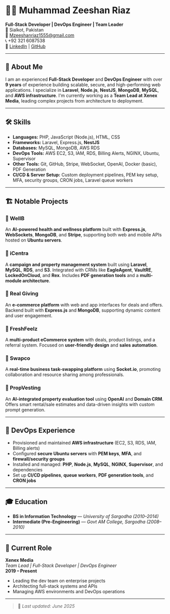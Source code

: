 # 👨‍💻 Muhammad Zeeshan Riaz

**Full-Stack Developer | DevOps Engineer | Team Leader**  
📍 Sialkot, Pakistan  
📧 Mzeeshanriaz1555@gmail.com  
📞 +92 321 6087538  
🔗 [LinkedIn](https://linkedin.com/in/zeeshanriaz) | [GitHub](https://github.com/yourusername)

---

## 🧠 About Me

I am an experienced **Full-Stack Developer** and **DevOps Engineer** with over **9 years** of experience building scalable, secure, and high-performing web applications. I specialize in **Laravel**, **Node.js**, **NestJS**, **MongoDB**, **MySQL**, and **AWS infrastructure**. I'm currently working as a **Team Lead at Xenex Media**, leading complex projects from architecture to deployment.

---

## 🛠️ Skills

- **Languages:** PHP, JavaScript (Node.js), HTML, CSS  
- **Frameworks:** Laravel, Express.js, **NestJS**  
- **Databases:** MySQL, MongoDB, AWS RDS  
- **DevOps Tools:** AWS EC2, S3, IAM, RDS, Billing Alerts, NGINX, Ubuntu, Supervisor  
- **Other Tools:** Git, GitHub, Stripe, WebSocket, OpenAI, Docker (basic), PDF Generation  
- **CI/CD & Server Setup:** Custom deployment pipelines, PEM key setup, MFA, security groups, CRON jobs, Laravel queue workers  

---

## 🏗️ Notable Projects

### 🔹 WellB
An **AI-powered health and wellness platform** built with **Express.js**, **WebSockets**, **MongoDB**, and **Stripe**, supporting both web and mobile APIs hosted on **Ubuntu servers**.

### 🔹 iCentra
A **campaign and property management system** built using **Laravel**, **MySQL**, **RDS**, and **S3**. Integrated with CRMs like **EagleAgent**, **VaultRE**, **LockedOnCloud**, and **Rex**. Includes **PDF generation tools** and a **multi-module architecture**.

### 🔹 Real Giving
An **e-commerce platform** with web and app interfaces for deals and offers. Backend built with **Express.js** and **MongoDB**, supporting dynamic content and user engagement.

### 🔹 FreshFeelz
A **multi-product eCommerce system** with deals, product listings, and a referral system. Focused on **user-friendly design** and **sales automation**.

### 🔹 Swapco
A **real-time business task-swapping platform** using **Socket.io**, promoting collaboration and resource sharing among professionals.

### 🔹 PropVesting
An **AI-integrated property evaluation tool** using **OpenAI** and **Domain CRM**. Offers smart rental/sale estimates and data-driven insights with custom prompt generation.

---

## 🔧 DevOps Experience

- Provisioned and maintained **AWS infrastructure** (EC2, S3, RDS, IAM, Billing alerts)  
- Configured **secure Ubuntu servers** with **PEM keys**, **MFA**, and **firewall/security groups**  
- Installed and managed: **PHP**, **Node.js**, **MySQL**, **NGINX**, **Supervisor**, and dependencies  
- Set up **CI/CD pipelines**, **queue workers**, **PDF generation tools**, and **CRON jobs**

---

## 🎓 Education

- **BS in Information Technology** — *University of Sargodha (2010–2014)*  
- **Intermediate (Pre-Engineering)** — *Govt AM College, Sargodha (2008–2010)*

---

## 💼 Current Role

**Xenex Media**  
*Team Lead | Full-Stack Developer | DevOps Engineer*  
**2019 – Present**  
- Leading the dev team on enterprise projects  
- Architecting full-stack systems and APIs  
- Managing AWS environments and DevOps operations  

---

> 📝 *Last updated: June 2025*
